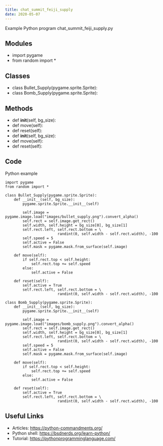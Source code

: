 ```yaml
---
title: chat_summit_feiji_supply
date: 2020-05-07
---
```

Example Python program chat_summit_feiji_supply.py

## Modules

* import pygame
* from random import *

## Classes

* class Bullet_Supply(pygame.sprite.Sprite):
* class Bomb_Supply(pygame.sprite.Sprite):

## Methods

* def __init__(self, bg_size):
* def move(self):
* def reset(self):
* def __init__(self, bg_size):
* def move(self):
* def reset(self):

## Code

Python example

    import pygame
    from random import *
    
    class Bullet_Supply(pygame.sprite.Sprite):
        def __init__(self, bg_size):
            pygame.sprite.Sprite.__init__(self)
    
            self.image = pygame.image.load("images/bullet_supply.png").convert_alpha()
            self.rect = self.image.get_rect()
            self.width, self.height = bg_size[0], bg_size[1]
            self.rect.left, self.rect.bottom = \
                            randint(0, self.width - self.rect.width), -100
            self.speed = 5
            self.active = False
            self.mask = pygame.mask.from_surface(self.image)
    
        def move(self):
            if self.rect.top < self.height:
                self.rect.top += self.speed
            else:
                self.active = False
    
        def reset(self):
            self.active = True
            self.rect.left, self.rect.bottom = \
                            randint(0, self.width - self.rect.width), -100
                     
    class Bomb_Supply(pygame.sprite.Sprite):
        def __init__(self, bg_size):
            pygame.sprite.Sprite.__init__(self)
    
            self.image = pygame.image.load("images/bomb_supply.png").convert_alpha()
            self.rect = self.image.get_rect()
            self.width, self.height = bg_size[0], bg_size[1]
            self.rect.left, self.rect.bottom = \
                            randint(0, self.width - self.rect.width), -100
            self.speed = 5
            self.active = False
            self.mask = pygame.mask.from_surface(self.image)
    
        def move(self):
            if self.rect.top < self.height:
                self.rect.top += self.speed
            else:
                self.active = False
    
        def reset(self):
            self.active = True
            self.rect.left, self.rect.bottom = \
                            randint(0, self.width - self.rect.width), -100                                          
    

## Useful Links

- Articles: https://python-commandments.org/
- Python shell: https://bsdnerds.org/learn-python/
- Tutorial: https://pythonprogramminglanguage.com/
